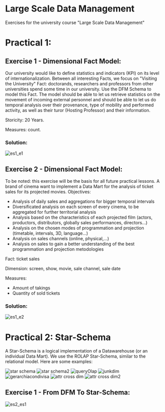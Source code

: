 # Large Scale Data Management
Exercises for the university course "Large Scale Data Management"

# Practical 1:
## Exercise 1 - Dimensional Fact Model:
Our university would like to define statistics and indicators (KPI) on its level of internationalization. Between all interesting Facts, we focus on "Visiting the University" Fact: doctorands, researchers and professors from other universities spend some time in our university. Use the DFM Schema to model this Fact. The model should be able to let us retrieve statistics on the movement of incoming external personnel and should be able to let us do temporal analysis over their provenance, type of mobility and performed activity, as well as their turor (Hosting Professor) and their information. 

Storicity: 20 Years.

Measures: count.
### Solution:
![es1_e1](https://github.com/edoltl/large-scale-data-management/assets/117369447/67371cb6-5919-49eb-bb26-77ba4697c2cd)
## Exercise 2 - Dimensional Fact Model:
To be noted: this exercise will be the basis for all future practical lessons.
A brand of cinema want to implement a Data Mart for the analysis of ticket sales for its projected movies. Objectives:
- Analysis of daily sales and aggregations for bigger temporal intervals
- Diversificated analysis on each screen of every cinema, to be aggregated for further territorial analysis
- Analysis based on the characteristics of each projected film (actors, productors, distributors, globally sales performances, directors...)
- Analysis on the chosen modes of programmation and projection (timetable, intervals, 3D, language...)
- Analysis on sales channels (online, physical,...)
- Analysis on sales to gain a better understanding of the best programmation and projection metodologies

Fact: ticket sales

Dimension: screen, show, movie, sale channel, sale date

Measures:
- Amount of takings
- Quantity of sold tickets
### Solution:
![es1_e2](https://github.com/edoltl/large-scale-data-management/assets/117369447/dfe99e93-34c2-4bc8-b1f8-8578f53eba61)
# Practical 2: Star-Schema
A Star-Schema is a logical implementation of a Datawarehouse (or an individual Data Mart). We use the ROLAP Star-Schema, similar to the relational model. Here are some examples:

![star schema](https://github.com/edoltl/large-scale-data-management/assets/117369447/aaa6bab4-5cd8-421e-b468-d3330a7ee6d7)
![star schema2](https://github.com/edoltl/large-scale-data-management/assets/117369447/108bdbb8-d2a0-436a-a55f-0de3f0412f75)
![queryOlap](https://github.com/edoltl/large-scale-data-management/assets/117369447/b6dc13dd-23d3-4247-8ddb-0dd69d35608f)
![junkdim](https://github.com/edoltl/large-scale-data-management/assets/117369447/2569c155-6c70-4791-af61-89da1f9d244c)
![gerarchiacondivisa](https://github.com/edoltl/large-scale-data-management/assets/117369447/c182ca29-dfd6-4f18-8a6c-d872fa66f380)
![attr cross dim](https://github.com/edoltl/large-scale-data-management/assets/117369447/1a687bc2-9a1b-4c5b-b99d-67421675366e)
![attr cross dim2](https://github.com/edoltl/large-scale-data-management/assets/117369447/35a5eb49-37d8-4720-b544-25f33c7da357)

## Exercise 1 - From DFM To Star-Schema:
![es2_es1](https://github.com/edoltl/large-scale-data-management/assets/117369447/8f3e7051-a346-49ae-88ca-9ae01e90a60a)
